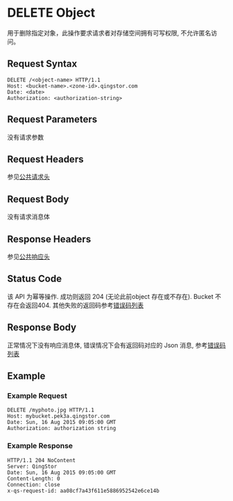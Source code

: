 ---
---

# DELETE Object

用于删除指定对象，此操作要求请求者对存储空间拥有可写权限, 不允许匿名访问。

## Request Syntax

```http
DELETE /<object-name> HTTP/1.1
Host: <bucket-name>.<zone-id>.qingstor.com
Date: <date>
Authorization: <authorization-string>
```

## Request Parameters

没有请求参数

## Request Headers

参见[公共请求头](../common/common_header.html#请求头字段-request-header)

## Request Body

没有请求消息体

## Response Headers

参见[公共响应头](../common/common_header.html#响应头字段-request-header)

## Status Code

该 API 为幂等操作. 成功则返回 204 (无论此前object 存在或不存在). Bucket 不存在会返回404. 其他失败的返回码参考[错误码列表](../common/error_code.html)

## Response Body

正常情况下没有响应消息体, 错误情况下会有返回码对应的 Json 消息, 参考[错误码列表](../common/error_code.html)

## Example

### Example Request

```http
DELETE /myphoto.jpg HTTP/1.1
Host: mybucket.pek3a.qingstor.com
Date: Sun, 16 Aug 2015 09:05:00 GMT
Authorization: authorization string
```

### Example Response

```http
HTTP/1.1 204 NoContent
Server: QingStor
Date: Sun, 16 Aug 2015 09:05:00 GMT
Content-Length: 0
Connection: close
x-qs-request-id: aa08cf7a43f611e5886952542e6ce14b
```

